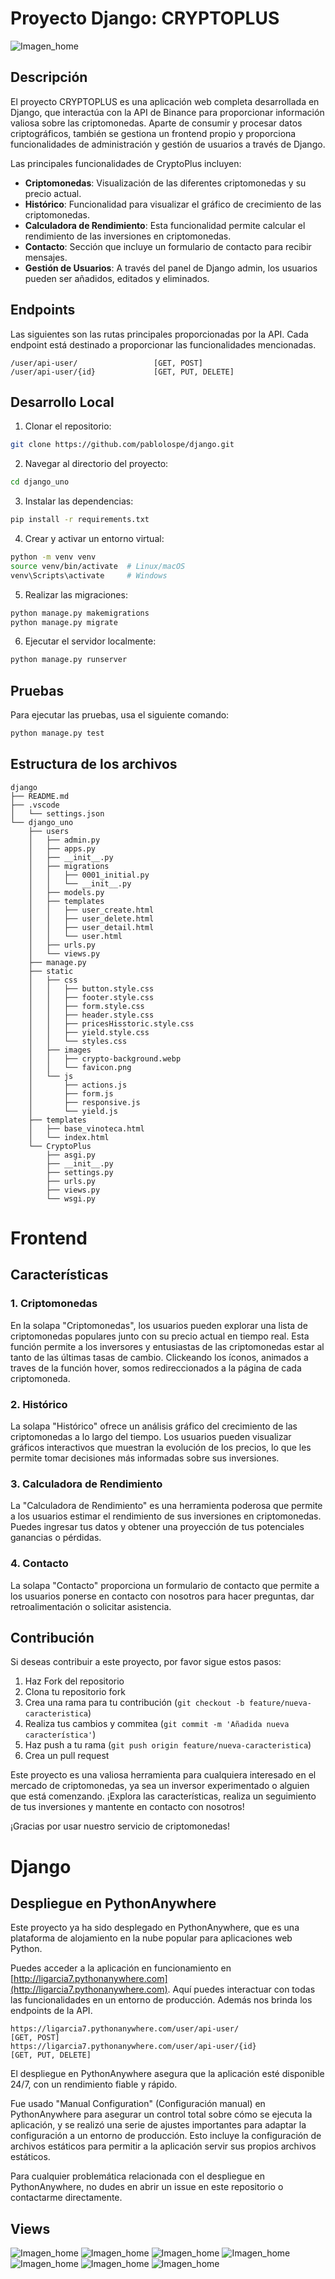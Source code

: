 # Proyecto Django: CRYPTOPLUS
  
  ![Imagen_home](./django_uno/static/images/1-home-b.png)

## Descripción

El proyecto CRYPTOPLUS es una aplicación web completa desarrollada en Django, que interactúa con la API de Binance para proporcionar información valiosa sobre las criptomonedas. Aparte de consumir y procesar datos criptográficos, también se gestiona un frontend propio y proporciona funcionalidades de administración y gestión de usuarios a través de Django.

Las principales funcionalidades de CryptoPlus incluyen:

- **Criptomonedas**: Visualización de las diferentes criptomonedas y su precio actual.
- **Histórico**: Funcionalidad para visualizar el gráfico de crecimiento de las criptomonedas.
- **Calculadora de Rendimiento**: Esta funcionalidad permite calcular el rendimiento de las inversiones en criptomonedas.
- **Contacto**: Sección que incluye un formulario de contacto para recibir mensajes.
- **Gestión de Usuarios**: A través del panel de Django admin, los usuarios pueden ser añadidos, editados y eliminados.


## Endpoints

Las siguientes son las rutas principales proporcionadas por la API. Cada endpoint está destinado a proporcionar las funcionalidades mencionadas.

```plaintext
/user/api-user/                 [GET, POST]
/user/api-user/{id}             [GET, PUT, DELETE]
```

## Desarrollo Local

1. Clonar el repositorio:

```bash
git clone https://github.com/pablolospe/django.git
```

2. Navegar al directorio del proyecto:

```bash
cd django_uno
```

3. Instalar las dependencias:

```bash
pip install -r requirements.txt
```

4. Crear y activar un entorno virtual:

```bash
python -m venv venv
source venv/bin/activate  # Linux/macOS
venv\Scripts\activate     # Windows
```

5. Realizar las migraciones:

```bash
python manage.py makemigrations
python manage.py migrate
```

6. Ejecutar el servidor localmente:

```bash
python manage.py runserver
```

## Pruebas

Para ejecutar las pruebas, usa el siguiente comando:

```bash
python manage.py test
```

## Estructura de los archivos
```
django
├── README.md
├── .vscode
│   └── settings.json
└── django_uno
    ├── users
    │   ├── admin.py
    │   ├── apps.py
    │   ├── __init__.py
    │   ├── migrations
    │   │   ├── 0001_initial.py
    │   │   └── __init__.py
    │   ├── models.py
    │   ├── templates
    │   │   ├── user_create.html
    │   │   ├── user_delete.html
    │   │   ├── user_detail.html
    │   │   └── user.html
    │   ├── urls.py
    │   └── views.py
    ├── manage.py
    ├── static
    │   ├── css
    │   │   ├── button.style.css
    │   │   ├── footer.style.css
    │   │   ├── form.style.css
    │   │   ├── header.style.css
    │   │   ├── pricesHisstoric.style.css
    │   │   ├── yield.style.css
    │   │   └── styles.css
    │   ├── images
    │   │   ├── crypto-background.webp
    │   │   └── favicon.png
    │   └── js
    │       ├── actions.js
    │       ├── form.js
    │       ├── responsive.js
    │       └── yield.js
    ├── templates
    │   ├── base_vinoteca.html
    │   └── index.html
    └── CryptoPlus
        ├── asgi.py
        ├── __init__.py
        ├── settings.py
        ├── urls.py
        ├── views.py
        └── wsgi.py
```

# Frontend

## Características

### 1. Criptomonedas

En la solapa "Criptomonedas", los usuarios pueden explorar una lista de criptomonedas populares junto con su precio actual en tiempo real. Esta función permite a los inversores y entusiastas de las criptomonedas estar al tanto de las últimas tasas de cambio. Clickeando los íconos, animados a traves de la función hover, somos redireccionados a la página de cada criptomoneda.

### 2. Histórico

La solapa "Histórico" ofrece un análisis gráfico del crecimiento de las criptomonedas a lo largo del tiempo. Los usuarios pueden visualizar gráficos interactivos que muestran la evolución de los precios, lo que les permite tomar decisiones más informadas sobre sus inversiones.

### 3. Calculadora de Rendimiento

La "Calculadora de Rendimiento" es una herramienta poderosa que permite a los usuarios estimar el rendimiento de sus inversiones en criptomonedas. Puedes ingresar tus datos y obtener una proyección de tus potenciales ganancias o pérdidas.

### 4. Contacto

La solapa "Contacto" proporciona un formulario de contacto que permite a los usuarios ponerse en contacto con nosotros para hacer preguntas, dar retroalimentación o solicitar asistencia.

## Contribución

Si deseas contribuir a este proyecto, por favor sigue estos pasos:

1. Haz Fork del repositorio
2. Clona tu repositorio fork
3. Crea una rama para tu contribución (`git checkout -b feature/nueva-caracteristica`)
4. Realiza tus cambios y commitea (`git commit -m 'Añadida nueva característica'`)
5. Haz push a tu rama (`git push origin feature/nueva-caracteristica`)
6. Crea un pull request


Este proyecto es una valiosa herramienta para cualquiera interesado en el mercado de criptomonedas, ya sea un inversor experimentado o alguien que está comenzando. ¡Explora las características, realiza un seguimiento de tus inversiones y mantente en contacto con nosotros!

¡Gracias por usar nuestro servicio de criptomonedas!

# Django

## Despliegue en PythonAnywhere

Este proyecto ya ha sido desplegado en PythonAnywhere, que es una plataforma de alojamiento en la nube popular para aplicaciones web Python.

Puedes acceder a la aplicación en funcionamiento en [http://ligarcia7.pythonanywhere.com](http://ligarcia7.pythonanywhere.com). Aquí puedes interactuar con todas las funcionalidades en un entorno de producción. Además nos brinda los endpoints de la API.

```plaintext
https://ligarcia7.pythonanywhere.com/user/api-user/                 [GET, POST]
https://ligarcia7.pythonanywhere.com/user/api-user/{id}             [GET, PUT, DELETE]
```

El despliegue en PythonAnywhere asegura que la aplicación esté disponible 24/7, con un rendimiento fiable y rápido.

Fue usado "Manual Configuration" (Configuración manual) en PythonAnywhere para asegurar un control total sobre cómo se ejecuta la aplicación, y se realizó una serie de ajustes importantes para adaptar la configuración a un entorno de producción. Esto incluye la configuración de archivos estáticos para permitir a la aplicación servir sus propios archivos estáticos.

Para cualquier problemática relacionada con el despliegue en PythonAnywhere, no dudes en abrir un issue en este repositorio o contactarme directamente.

## Views

![Imagen_home](./django_uno/static/images/2-Historico.png)
![Imagen_home](./django_uno/static/images/3-Yield.png)
![Imagen_home](./django_uno/static/images/4-form.png)
![Imagen_home](./django_uno/static/images/5-UsuariosGET.png)
![Imagen_home](./django_uno/static/images/6-UsuariosCREATE.png)
![Imagen_home](./django_uno/static/images/7-UsuariosUpdate.png)
![Imagen_home](./django_uno/static/images/8-UsuariosDelete.png)
